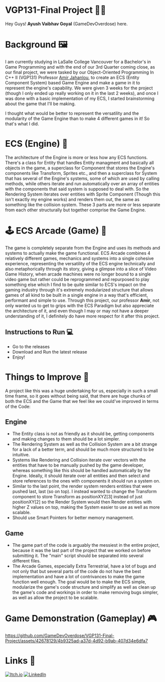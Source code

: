 # VGP131-Final Project 👨‍💻

Hey Guys! __Ayush Vaibhav Goyal__ (GameDevOverdose) here.



# Background 🖼️

I am currently studying in LaSalle College Vancouver for a Bachelor's in Game Programming and with the end of our 3rd Quarter coming close, as our final project, we were tasked by our Object-Oriented Programming In C++ II (VGP131) Professor [Amir Jahanlou](https://github.com/AmirJahan), to create an ECS (Entity Component System) based Game Engine and make a game in it to represent the engine's capability. We were given 3 weeks for the project (though I only ended up really working on it in the last 2 weeks), and once I was done with a basic implementation of my ECS, I started brainstorming about the game that I'll be making.

I thought what would be better to represent the versatility and the modularity of the Game Engine than to make 4 different games in it! So that's what I did.


# ECS (Engine) 🚂

The architecture of the Engine is more or less how any ECS functions. There's a class for Entity that handles Entity managment and basically all objects in the game, a superclass for Component that stores the Engine's components like Transform, Sprites etc., and then a superclass for System that has several of the Engine's systems, some of which are used by calling methods, while others iterate and run automatically over an array of entities with the components that said system is supposed to deal with. So the Rendering System iterates over entities with Sprite Component (Though this isn't exactly my engine works) and renders them out, the same as something like the collision system. These 3 parts are more or less separate from each other structurally but together comprise the Game Engine.


# 🕹️ ECS Arcade (Game) 👾

The game is completely separate from the Engine and uses its methods and systems to actually make the game functional. ECS Arcade combines 4 relatively different games, mechanics and systems into a single cohesive experience, representing the versatility of the ECS engine technically and also metaphorically through its story, giving a glimpse into a slice of Video Game History, when arcade machines were no longer bound to a single video game but rather could be reprogrammed and repurposed to play something else which I find to be quite similar to ECS's impact on the gaming industry through it's extremely modularized structure that allows games of all kind to be built in a single engine in a way that's efficient, performant and simple to use. Through this project, our professor __Amir__, not only wanted us to get to grips with the ECS Paradigm but also appreciate the architecture of it, and even though I may or may not have a deeper understanding of it, I definitely do have more respect for it after this project.


## Instructions to Run 💻

- Go to the releases
- Download and Run the latest release
- Enjoy!

# Things to Improve 🎯

A project like this was a huge undertaking for us, especially in such a small time frame, so it goes without being said, that there are huge chunks of both the ECS and the Game that we feel like we could've improved in terms of the Code:

## Engine

- The Entity class is not as friendly as it should be, getting components and making changes to them should be a lot simpler.
- The Rendering System as well as the Collision System are a bit strange for a lack of a better term, and should be much more structured to be intuitive.
- Systems like Rendering and Collision iterate over vectors with the entities that have to be manually pushed by the game developer, whereas something like this should be handled automatically by the Engine. Ideally, it should iterate over all entities and then  select and store references to the ones with components it should run a system on.
- Similar to the last point, the render system renders entities that were pushed last, last (so on top). I instead wanted to change the Transform component to store Transform as positionXYZ[3] instead of just positionXY[2] so the Render System would then Render entities with higher Z values on top, making the System easier to use as well as more scalable.
- Should use Smart Pointers for better memory management.

## Game

- The game part of the code is arguably the messiest in the entire project, because it was the last part of the project that we worked on before submitting it. The "main" script should be separated into several different files.
- The Arcade Games, especially Extra Terrestrial, have a lot of bugs and not only that but several parts of the code do not have the best implementation and have a lot of contrivances to make the game function well enough. The goal would be to make the ECS simple, modularize the game's code structure and simplify as well as clean up the game's code and workings in order to make removing bugs simpler, as well as allow the project to be scalable.


# Game Demonstration (Gameplay) 🎮

https://github.com/GameDevOverdose/VGP131-Final-Project/assets/42678129/4b9325ad-a37d-4d92-b9ab-407d34e6dfa7

# Links 🔗

[![Itch.io](https://img.shields.io/badge/itch.io-%23FF0B34.svg?logo=Itch.io&logoColor=white)](https://gamedevoverdose.itch.io/)  [![LinkedIn](https://img.shields.io/badge/Linkedin-%230077B5.svg?logo=linkedin&logoColor=white)](https://ca.linkedin.com/in/ayush-vaibhav-goyal-aa17952b6)

